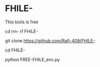 # FHILE-
This tools is free 


cd 
rm- rf FHILE-

git clone https://github.com/Rafi-409/FHILE-

cd FHILE-

python FREE-FHILE_enc.py
